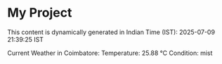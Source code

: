 # My Project

This content is dynamically generated in Indian Time (IST): 2025-07-09 21:39:25 IST


Current Weather in Coimbatore:
Temperature: 25.88 °C
Condition: mist
